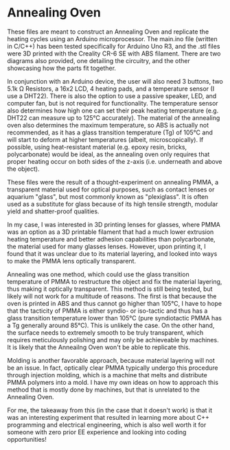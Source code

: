 # Annealing Oven
 
These files are meant to construct an Annealing Oven and replicate the heating cycles using an Arduino microprocessor. The main.ino file (written in C/C++) has been tested specifically for Arduino Uno R3, and the .stl files were 3D printed with the Creality CR-6 SE with ABS filament. There are two diagrams also provided, one detailing the circuitry, and the other showcasing how the parts fit together.

In conjunction with an Arduino device, the user will also need 3 buttons, two 5.1k Ω Resistors, a 16x2 LCD, 4 heating pads, and a temperature sensor (I use a DHT22). There is also the option to use a passive speaker, LED, and computer fan, but is not required for functionality. The temperature sensor also determines how high one can set their peak heating temperature (e.g. DHT22 can measure up to 125°C accurately). The material of the annealing oven also determines the maximum temperature, so ABS is actually not recommended, as it has a glass transition temperature (Tg) of 105°C and will start to deform at higher temperatures (albeit, microscopically). If possible, using heat-resistant material (e.g. epoxy resin, bricks, polycarbonate) would be ideal, as the annealing oven only requires that proper heating occur on both sides of the z-axis (i.e. underneath and above the object).

These files were the result of a thought-experiment on annealing PMMA, a transparent material used for optical purposes, such as contact lenses or aquarium "glass", but most commonly known as "plexiglass". It is often used as a substitute for glass because of its high tensile strength, modular yield and shatter-proof qualities. 

In my case, I was interested in 3D printing lenses for glasses, where PMMA was an option as a 3D printable filament that had a much lower extrusion heating temperature and better adhesion capabilities than polycarbonate, the material used for many glasses lenses. However, upon printing it, I found that it was unclear due to its material layering, and looked into ways to make the PMMA lens optically transparent.

Annealing was one method, which could use the glass transition temperature of PMMA to restructure the object and fix the material layering, thus making it optically transparent. This method is still being tested, but likely will not work for a multitude of reasons. The first is that because the oven is printed in ABS and thus cannot go higher than 105°C, I have to hope that the tacticity of PMMA is either syndio- or iso-tactic and thus has a glass transition temperature lower than 105°C (pure syndiotactic PMMA has a Tg generally around 85°C). This is unlikely the case. On the other hand, the surface needs to extremely smooth to be truly transparent, which requires meticulously polishing and may only be achieveable by machines. It is likely that the Anneailng Oven won't be able to replicate this.

Molding is another favorable approach, because material layering will not be an issue. In fact, optically clear PMMA typically undergo this procedure through injection molding, which is a machine that melts and distribute PMMA polymers into a mold. I have my own ideas on how to approach this method that is mostly done by machines, but that is unrelated to the Annealing Oven.

For me, the takeaway from this (in the case that it doesn't work) is that it was an interesting experiment that resulted in learning more about C++ programming and electrical engineering, which is also well worth it for someone with zero prior EE experience and looking into coding opportunities!
